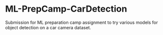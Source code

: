# ML-PrepCamp-CarDetection
Submission for ML preparation camp assignment to try various models for object detection on a car camera dataset.
